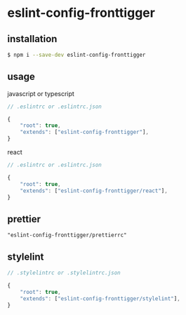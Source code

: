 # eslint-config-fronttigger

## installation

```bash
$ npm i --save-dev eslint-config-fronttigger
```

## usage

javascript or typescript

```js
// .eslintrc or .eslintrc.json

{
    "root": true,
    "extends": ["eslint-config-fronttigger"],
}
```

react

```js
// .eslintrc or .eslintrc.json

{
    "root": true,
    "extends": ["eslint-config-fronttigger/react"],
}
```

## prettier

```text
"eslint-config-fronttigger/prettierrc"
```

## stylelint

```js
// .stylelintrc or .stylelintrc.json

{
    "root": true,
    "extends": ["eslint-config-fronttigger/stylelint"],
}
```
